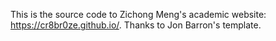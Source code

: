 This is the source code to Zichong Meng's academic website: https://cr8br0ze.github.io/. Thanks to Jon Barron's template.